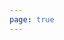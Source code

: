 ```yaml
---
page: true
---
```


<script setup>
import picture16 from './components/picture16.vue'
</script>

<picture16 />
